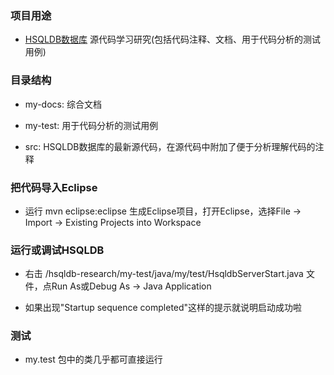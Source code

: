 ### 项目用途

* [HSQLDB数据库](http://www.hsqldb.org/) 源代码学习研究(包括代码注释、文档、用于代码分析的测试用例)


### 目录结构

* my-docs: 综合文档

* my-test: 用于代码分析的测试用例

* src: HSQLDB数据库的最新源代码，在源代码中附加了便于分析理解代码的注释


### 把代码导入Eclipse

* 运行 mvn eclipse:eclipse 生成Eclipse项目，打开Eclipse，选择File -> Import -> Existing Projects into Workspace


### 运行或调试HSQLDB

* 右击 /hsqldb-research/my-test/java/my/test/HsqldbServerStart.java 文件，点Run As或Debug As -> Java Application

* 如果出现"Startup sequence completed"这样的提示就说明启动成功啦


### 测试

* my.test 包中的类几乎都可直接运行
